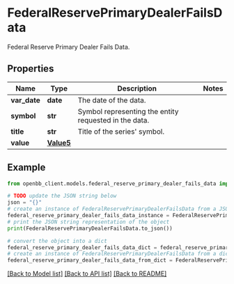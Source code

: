 # FederalReservePrimaryDealerFailsData

Federal Reserve Primary Dealer Fails Data.

## Properties

Name | Type | Description | Notes
------------ | ------------- | ------------- | -------------
**var_date** | **date** | The date of the data. | 
**symbol** | **str** | Symbol representing the entity requested in the data. | 
**title** | **str** | Title of the series&#39; symbol. | 
**value** | [**Value5**](Value5.md) |  | 

## Example

```python
from openbb_client.models.federal_reserve_primary_dealer_fails_data import FederalReservePrimaryDealerFailsData

# TODO update the JSON string below
json = "{}"
# create an instance of FederalReservePrimaryDealerFailsData from a JSON string
federal_reserve_primary_dealer_fails_data_instance = FederalReservePrimaryDealerFailsData.from_json(json)
# print the JSON string representation of the object
print(FederalReservePrimaryDealerFailsData.to_json())

# convert the object into a dict
federal_reserve_primary_dealer_fails_data_dict = federal_reserve_primary_dealer_fails_data_instance.to_dict()
# create an instance of FederalReservePrimaryDealerFailsData from a dict
federal_reserve_primary_dealer_fails_data_from_dict = FederalReservePrimaryDealerFailsData.from_dict(federal_reserve_primary_dealer_fails_data_dict)
```
[[Back to Model list]](../README.md#documentation-for-models) [[Back to API list]](../README.md#documentation-for-api-endpoints) [[Back to README]](../README.md)


